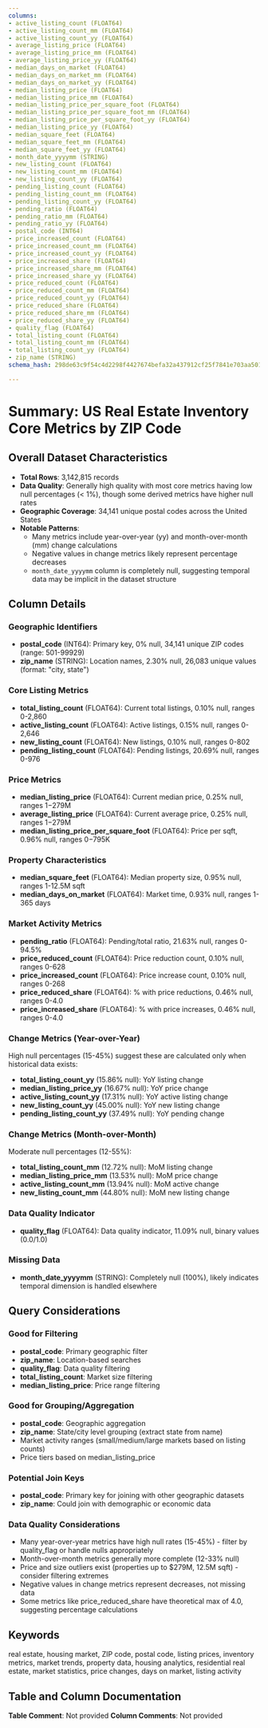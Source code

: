 ```yaml
---
columns:
- active_listing_count (FLOAT64)
- active_listing_count_mm (FLOAT64)
- active_listing_count_yy (FLOAT64)
- average_listing_price (FLOAT64)
- average_listing_price_mm (FLOAT64)
- average_listing_price_yy (FLOAT64)
- median_days_on_market (FLOAT64)
- median_days_on_market_mm (FLOAT64)
- median_days_on_market_yy (FLOAT64)
- median_listing_price (FLOAT64)
- median_listing_price_mm (FLOAT64)
- median_listing_price_per_square_foot (FLOAT64)
- median_listing_price_per_square_foot_mm (FLOAT64)
- median_listing_price_per_square_foot_yy (FLOAT64)
- median_listing_price_yy (FLOAT64)
- median_square_feet (FLOAT64)
- median_square_feet_mm (FLOAT64)
- median_square_feet_yy (FLOAT64)
- month_date_yyyymm (STRING)
- new_listing_count (FLOAT64)
- new_listing_count_mm (FLOAT64)
- new_listing_count_yy (FLOAT64)
- pending_listing_count (FLOAT64)
- pending_listing_count_mm (FLOAT64)
- pending_listing_count_yy (FLOAT64)
- pending_ratio (FLOAT64)
- pending_ratio_mm (FLOAT64)
- pending_ratio_yy (FLOAT64)
- postal_code (INT64)
- price_increased_count (FLOAT64)
- price_increased_count_mm (FLOAT64)
- price_increased_count_yy (FLOAT64)
- price_increased_share (FLOAT64)
- price_increased_share_mm (FLOAT64)
- price_increased_share_yy (FLOAT64)
- price_reduced_count (FLOAT64)
- price_reduced_count_mm (FLOAT64)
- price_reduced_count_yy (FLOAT64)
- price_reduced_share (FLOAT64)
- price_reduced_share_mm (FLOAT64)
- price_reduced_share_yy (FLOAT64)
- quality_flag (FLOAT64)
- total_listing_count (FLOAT64)
- total_listing_count_mm (FLOAT64)
- total_listing_count_yy (FLOAT64)
- zip_name (STRING)
schema_hash: 298de63c9f54c4d2298f4427674befa32a437912cf25f7841e703aa50148138b

---
```

# Summary: US Real Estate Inventory Core Metrics by ZIP Code

## Overall Dataset Characteristics

- **Total Rows**: 3,142,815 records
- **Data Quality**: Generally high quality with most core metrics having low null percentages (< 1%), though some derived metrics have higher null rates
- **Geographic Coverage**: 34,141 unique postal codes across the United States
- **Notable Patterns**: 
  - Many metrics include year-over-year (yy) and month-over-month (mm) change calculations
  - Negative values in change metrics likely represent percentage decreases
  - `month_date_yyyymm` column is completely null, suggesting temporal data may be implicit in the dataset structure

## Column Details

### Geographic Identifiers
- **postal_code** (INT64): Primary key, 0% null, 34,141 unique ZIP codes (range: 501-99929)
- **zip_name** (STRING): Location names, 2.30% null, 26,083 unique values (format: "city, state")

### Core Listing Metrics
- **total_listing_count** (FLOAT64): Current total listings, 0.10% null, ranges 0-2,860
- **active_listing_count** (FLOAT64): Active listings, 0.15% null, ranges 0-2,646  
- **new_listing_count** (FLOAT64): New listings, 0.10% null, ranges 0-802
- **pending_listing_count** (FLOAT64): Pending listings, 20.69% null, ranges 0-976

### Price Metrics
- **median_listing_price** (FLOAT64): Current median price, 0.25% null, ranges $1-$279M
- **average_listing_price** (FLOAT64): Current average price, 0.25% null, ranges $1-$279M
- **median_listing_price_per_square_foot** (FLOAT64): Price per sqft, 0.96% null, ranges $0-$795K

### Property Characteristics  
- **median_square_feet** (FLOAT64): Median property size, 0.95% null, ranges 1-12.5M sqft
- **median_days_on_market** (FLOAT64): Market time, 0.93% null, ranges 1-365 days

### Market Activity Metrics
- **pending_ratio** (FLOAT64): Pending/total ratio, 21.63% null, ranges 0-94.5%
- **price_reduced_count** (FLOAT64): Price reduction count, 0.10% null, ranges 0-628
- **price_increased_count** (FLOAT64): Price increase count, 0.10% null, ranges 0-268
- **price_reduced_share** (FLOAT64): % with price reductions, 0.46% null, ranges 0-4.0
- **price_increased_share** (FLOAT64): % with price increases, 0.46% null, ranges 0-4.0

### Change Metrics (Year-over-Year)
High null percentages (15-45%) suggest these are calculated only when historical data exists:
- **total_listing_count_yy** (15.86% null): YoY listing change
- **median_listing_price_yy** (16.67% null): YoY price change  
- **active_listing_count_yy** (17.31% null): YoY active listing change
- **new_listing_count_yy** (45.00% null): YoY new listing change
- **pending_listing_count_yy** (37.49% null): YoY pending change

### Change Metrics (Month-over-Month)
Moderate null percentages (12-55%):
- **total_listing_count_mm** (12.72% null): MoM listing change
- **median_listing_price_mm** (13.53% null): MoM price change
- **active_listing_count_mm** (13.94% null): MoM active change
- **new_listing_count_mm** (44.80% null): MoM new listing change

### Data Quality Indicator
- **quality_flag** (FLOAT64): Data quality indicator, 11.09% null, binary values (0.0/1.0)

### Missing Data
- **month_date_yyyymm** (STRING): Completely null (100%), likely indicates temporal dimension is handled elsewhere

## Query Considerations

### Good for Filtering
- **postal_code**: Primary geographic filter
- **zip_name**: Location-based searches  
- **quality_flag**: Data quality filtering
- **total_listing_count**: Market size filtering
- **median_listing_price**: Price range filtering

### Good for Grouping/Aggregation
- **postal_code**: Geographic aggregation
- **zip_name**: State/city level grouping (extract state from name)
- Market activity ranges (small/medium/large markets based on listing counts)
- Price tiers based on median_listing_price

### Potential Join Keys
- **postal_code**: Primary key for joining with other geographic datasets
- **zip_name**: Could join with demographic or economic data

### Data Quality Considerations
- Many year-over-year metrics have high null rates (15-45%) - filter by quality_flag or handle nulls appropriately
- Month-over-month metrics generally more complete (12-33% null)
- Price and size outliers exist (properties up to $279M, 12.5M sqft) - consider filtering extremes
- Negative values in change metrics represent decreases, not missing data
- Some metrics like price_reduced_share have theoretical max of 4.0, suggesting percentage calculations

## Keywords
real estate, housing market, ZIP code, postal code, listing prices, inventory metrics, market trends, property data, housing analytics, residential real estate, market statistics, price changes, days on market, listing activity

## Table and Column Documentation
**Table Comment**: Not provided
**Column Comments**: Not provided